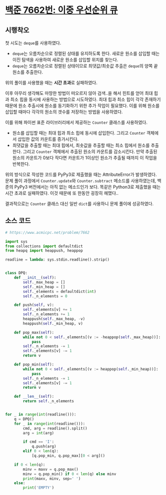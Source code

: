 # [백준 7662번: 이중 우선순위 큐](https://www.acmicpc.net/problem/7662)

## 시행착오

첫 시도는 `deque`를 사용하였다.
- `deque`는 오름차순으로 정렬된 상태를 유지하도록 한다. 새로운 원소를 삽입할 때는 이진 탐색을 사용하여 새로운 원소를 삽입할 위치를 찾는다.
- `deque`는 오름차순으로 정렬된 상태이므로 최댓값/최솟값 추출은 `deque`의 양쪽 끝 원소를 추출한다.

위의 풀이를 사용했을 때는 **시간 초과**로 실패하였다.  

이후 아무리 생각해도 마땅한 방법이 떠오르지 않아 검색..을 해서 힌트를 얻어 최대 힙과 최소 힙을 동시에 사용하는 방법으로 시도하였다. 최대 힙과 최소 힙이 각각 존재하기 때문에 원소 추출시에 원소를 동기화하기 위한 추가 작업이 필요했다. 이를 위해 원소를 삽입할 때마다 각각의 원소의 갯수를 저장하는 방법을 사용하였다.

이를 위해 파이썬 표준 라이브러리에서 제공하는 `Counter` 클래스를 사용하였다.
- 원소를 삽입할 때는 최대 힙과 최소 힙에 동시에 삽입한다. 그리고 `Counter` 객체에서 삽입한 값의 카운트를 증가시킨다.
- 최댓값을 추출할 때는 최대 힙에서, 최솟값을 추출할 때는 최소 힙에서 원소를 추출한다. 그리고 `Counter` 객체에서 추출된 원소의 카운트를 감소시킨다. 만약 추출된 원소의 카운트가 0보다 작다면 카운트가 1이상인 원소가 추출될 때까지 이 작업을 반복한다.

위의 방식으로 작성한 코드를 PyPy3로 제출했을 때는 AttributeError가 발생하였다. 문제 풀이 과정에서 `Counter.update`와 `Counter.subtract` 메소드를 사용하였는데, 백준의 PyPy3 버전에서는 아직 없는 메소드인가 보다. 똑같은 Python3로 제출했을 때는 시간 초과로 실패하였다. 이것 때문에 또 한동안 굉장히 헤맸다..

결과적으로는 `Counter` 클래스 대신 일반 `dict`를 사용하니 문제 풀이에 성공하였다.

## 소스 코드

``` python
# https://www.acmicpc.net/problem/7662

import sys
from collections import defaultdict
from heapq import heappush, heappop

readline = lambda: sys.stdin.readline().strip()


class DPQ:
    def __init__(self):
        self._max_heap = []
        self._min_heap = []
        self._elements = defaultdict(int)
        self._n_elements = 0

    def push(self, v):
        self._elements[v] += 1
        self._n_elements += 1
        heappush(self._max_heap, -v)
        heappush(self._min_heap, v)

    def pop_max(self):
        while not 0 < self._elements[(v := -heappop(self._max_heap))]:
            pass
        self._n_elements -= 1
        self._elements[v] -= 1
        return v

    def pop_min(self):
        while not 0 < self._elements[(v := heappop(self._min_heap))]:
            pass
        self._n_elements -= 1
        self._elements[v] -= 1
        return v

    def __len__(self):
        return self._n_elements


for _ in range(int(readline())):
    q = DPQ()
    for _ in range(int(readline())):
        cmd, arg = readline().split()
        arg = int(arg)

        if cmd == 'I':
            q.push(arg)
        elif 0 < len(q):
            [q.pop_min, q.pop_max][0 < arg]()

    if 0 < len(q):
        minv = maxv = q.pop_max()
        minv = q.pop_min() if 0 < len(q) else minv
        print(maxv, minv, sep=' ')
    else:
        print('EMPTY')
```
